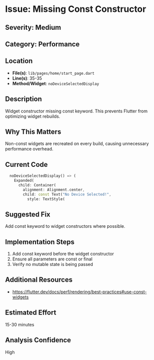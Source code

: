 # Issue: Missing Const Constructor

## Severity: Medium

## Category: Performance

## Location
- **File(s)**: `lib/pages/home/start_page.dart`
- **Line(s)**: 35-35
- **Method/Widget**: `noDeviceSelectedDisplay`

## Description
Widget constructor missing const keyword. This prevents Flutter from optimizing widget rebuilds.

## Why This Matters
Non-const widgets are recreated on every build, causing unnecessary performance overhead.

## Current Code
```dart
  noDeviceSelectedDisplay() => (
    Expanded( 
      child: Container(
        alignment: Alignment.center, 
        child: const Text("No Device Selected!", 
          style: TextStyle(
```

## Suggested Fix
Add const keyword to widget constructors where possible.

## Implementation Steps
1. Add const keyword before the widget constructor
2. Ensure all parameters are const or final
3. Verify no mutable state is being passed

## Additional Resources
- https://flutter.dev/docs/perf/rendering/best-practices#use-const-widgets

## Estimated Effort
15-30 minutes

## Analysis Confidence
High
